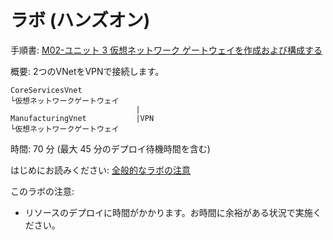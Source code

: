 # ラボ (ハンズオン)

手順書: [M02-ユニット 3 仮想ネットワーク ゲートウェイを作成および構成する](https://github.com/MicrosoftLearning/AZ-700-Designing-and-Implementing-Microsoft-Azure-Networking-Solutions.ja-jp/blob/main/Instructions/Exercises/M02-Unit%203%20Create%20and%20configure%20a%20virtual%20network%20gateway.md)

概要: 2つのVNetをVPNで接続します。

```
CoreServicesVnet
└仮想ネットワークゲートウェイ
                            |
ManufacturingVnet           |VPN
└仮想ネットワークゲートウェイ
```

時間: 70 分 (最大 45 分のデプロイ待機時間を含む)

はじめにお読みください: [全般的なラボの注意](lab.md)

このラボの注意:
- リソースのデプロイに時間がかかります。お時間に余裕がある状況で実施ください。
